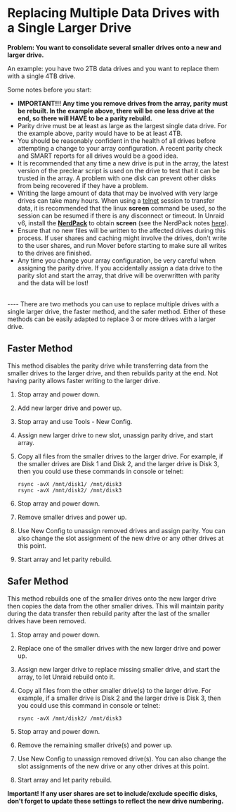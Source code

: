# Replacing Multiple Data Drives with a Single Larger Drive

**Problem: You want to consolidate several smaller drives onto a new and
larger drive.**

An example: you have two 2TB data drives and you want to replace them
with a single 4TB drive.

Some notes before you start:

- **IMPORTANT!!! Any time you remove drives from the array, parity
  must be rebuilt. In the example above, there will be one less drive
  at the end, so there will HAVE to be a parity rebuild.**
- Parity drive must be at least as large as the largest single data
  drive. For the example above, parity would have to be at least 4TB.
- You should be reasonably confident in the health of all drives
  before attempting a change to your array configuration. A recent
  parity check and SMART reports for all drives would be a good idea.
- It is recommended that any time a new drive is put in the array, the
  latest version of the preclear script is used on the drive to test
  that it can be trusted in the array. A problem with one disk can
  prevent other disks from being recovered if they have a problem.
- Writing the large amount of data that may be involved with very
  large drives can take many hours. When using a
  [telnet](terminal-access.md) session to transfer data, it is
  recommended that the linux **screen** command be used, so the
  session can be resumed if there is any disconnect or timeout. In
  Unraid v6, install the
  **[NerdPack](https://forums.unraid.net/forum/index.php?topic=37541)**
  to obtain **screen** (see the NerdPack notes
  [here](http://lime-technology.com/wiki/index.php/Upgrading_to_UnRAID_v6#Plugins)).
- Ensure that no new files will be written to the affected drives
  during this process. If user shares and caching might involve the
  drives, don't write to the user shares, and run Mover before
  starting to make sure all writes to the drives are finished.
- Any time you change your array configuration, be very careful when
  assigning the parity drive. If you accidentally assign a data drive
  to the parity slot and start the array, that drive will be
  overwritten with parity and the data will be lost!

\
\-\-\-- There are two methods you can use to replace multiple drives
with a single larger drive, the faster method, and the safer method.
Either of these methods can be easily adapted to replace 3 or more
drives with a larger drive.

## Faster Method

This method disables the parity drive while transferring data from the
smaller drives to the larger drive, and then rebuilds parity at the end.
Not having parity allows faster writing to the larger drive.

1. Stop array and power down.
2. Add new larger drive and power up.
3. Stop array and use Tools - New Config.
4. Assign new larger drive to new slot, unassign parity drive, and
   start array.
5. Copy all files from the smaller drives to the larger drive. For
   example, if the smaller drives are Disk 1 and Disk 2, and the larger
   drive is Disk 3, then you could use these commands in console or
   telnet:

   ```shell
   rsync -avX /mnt/disk1/ /mnt/disk3
   rsync -avX /mnt/disk2/ /mnt/disk3
   ```

6. Stop array and power down.
7. Remove smaller drives and power up.
8. Use New Config to unassign removed drives and assign parity. You can
   also change the slot assignment of the new drive or any other drives
   at this point.
9. Start array and let parity rebuild.

## Safer Method

This method rebuilds one of the smaller drives onto the new larger drive
then copies the data from the other smaller drives. This will maintain
parity during the data transfer then rebuild parity after the last of
the smaller drives have been removed.

1. Stop array and power down.
2. Replace one of the smaller drives with the new larger drive and
   power up.
3. Assign new larger drive to replace missing smaller drive, and start
   the array, to let Unraid rebuild onto it.
4. Copy all files from the other smaller drive(s) to the larger drive.
   For example, if a smaller drive is Disk 2 and the larger drive is
   Disk 3, then you could use this command in console or telnet:

   ```shell
   rsync -avX /mnt/disk2/ /mnt/disk3
   ```

5. Stop array and power down.
6. Remove the remaining smaller drive(s) and power up.
7. Use New Config to unassign removed drive(s). You can also change the
   slot assignments of the new drive or any other drives at this point.
8. Start array and let parity rebuild.

**Important! If any user shares are set to include/exclude specific
disks, don't forget to update these settings to reflect the new drive
numbering.**

